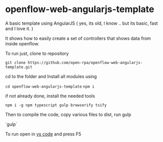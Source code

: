 # openflow-web-angularjs-template

A basic template using AngularJS ( yes, its old, I know .. but its basic, fast and I love it. )

It shows how to easily create a set of controllers that shows data from inside openflow.

To run just, clone to repository

`git clone https://github.com/open-rpa/openflow-web-angularjs-template.git`

cd to the folder and Install all modules using

`cd openflow-web-angularjs-template`
`npm i`

if not already done, install the needed tools

`npm i -g npm typescript gulp browserify tsify`

Then to compile the code, copy various files to dist, run gulp

´gulp´

To run open in [vs code](https://code.visualstudio.com/download) and press F5
